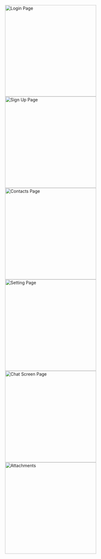 <img src="WhatsApp Image 2024-09-22 at 10.28.32_7143766c.jpg" alt="Login Page" width="300"/>

<img src="WhatsApp Image 2024-09-22 at 10.28.32_87075f94.jpg" alt="Sign Up Page" width="300"/>

<img src="WhatsApp Image 2024-09-22 at 10.28.32_c8e13565.jpg" alt="Contacts Page" width="300"/>

<img src="WhatsApp Image 2024-09-22 at 10.28.33_1f123d0c.jpg" alt="Setting Page" width="300"/>

<img src="WhatsApp Image 2024-09-22 at 10.28.33_2f4b5865.jpg" alt="Chat Screen Page" width="300"/>

<img src="WhatsApp Image 2024-09-22 at 11.08.56_6279fe2e.jpg" alt="Attachments" width="300"/>
